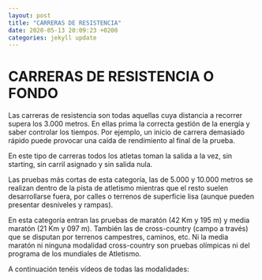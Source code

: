 ```yaml
---
layout: post
title: "CARRERAS DE RESISTENCIA"
date: 2020-05-13 20:09:23 +0200
categories: jekyll update
---
```


# CARRERAS DE RESISTENCIA O FONDO

Las carreras de resistencia son todas aquellas cuya distancia a recorrer supera los 3.000 metros. En ellas prima la correcta gestión de la energía y saber controlar los tiempos. Por ejemplo, un inicio de carrera demasiado rápido puede provocar una caída de rendimiento al final de la prueba.

En este tipo de carreras todos los atletas toman la salida a la vez, sin starting, sin carril asignado y sin salida nula.

Las pruebas más cortas de esta categoría, las de 5.000 y 10.000 metros se realizan dentro de la pista de atletismo mientras que el resto suelen desarrollarse fuera, por calles o terrenos de superficie lisa (aunque pueden presentar desniveles y rampas).

En esta categoría entran las pruebas de maratón (42 Km y 195 m) y media maratón (21 Km y 097 m). También las de cross-country (campo a través) que se disputan por terrenos campestres, caminos, etc. Ni la media maratón ni ninguna modalidad cross-country son pruebas olímpicas ni del programa de los mundiales de Atletismo.

A continuación tenéis vídeos de todas las modalidades:

